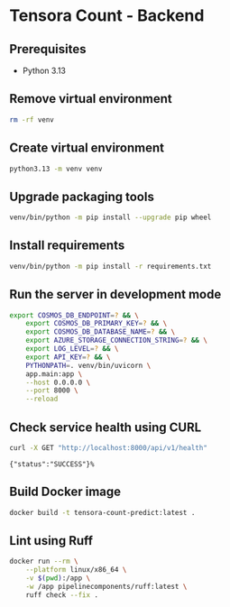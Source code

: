 # Tensora Count - Backend

## Prerequisites

- Python 3.13

## Remove virtual environment

```sh
rm -rf venv
```

## Create virtual environment

```sh
python3.13 -m venv venv
```

## Upgrade packaging tools

```sh
venv/bin/python -m pip install --upgrade pip wheel
```

## Install requirements

```sh
venv/bin/python -m pip install -r requirements.txt
```

## Run the server in development mode

```sh
export COSMOS_DB_ENDPOINT=? && \
    export COSMOS_DB_PRIMARY_KEY=? && \
    export COSMOS_DB_DATABASE_NAME=? && \
    export AZURE_STORAGE_CONNECTION_STRING=? && \
    export LOG_LEVEL=? && \
    export API_KEY=? && \
    PYTHONPATH=. venv/bin/uvicorn \
    app.main:app \
    --host 0.0.0.0 \
    --port 8000 \
    --reload
```

## Check service health using CURL

```sh
curl -X GET "http://localhost:8000/api/v1/health"
```

```
{"status":"SUCCESS"}%
```

## Build Docker image

```sh
docker build -t tensora-count-predict:latest .
```

## Lint using Ruff

```sh
docker run --rm \
    --platform linux/x86_64 \
    -v $(pwd):/app \
    -w /app pipelinecomponents/ruff:latest \
    ruff check --fix .
```
